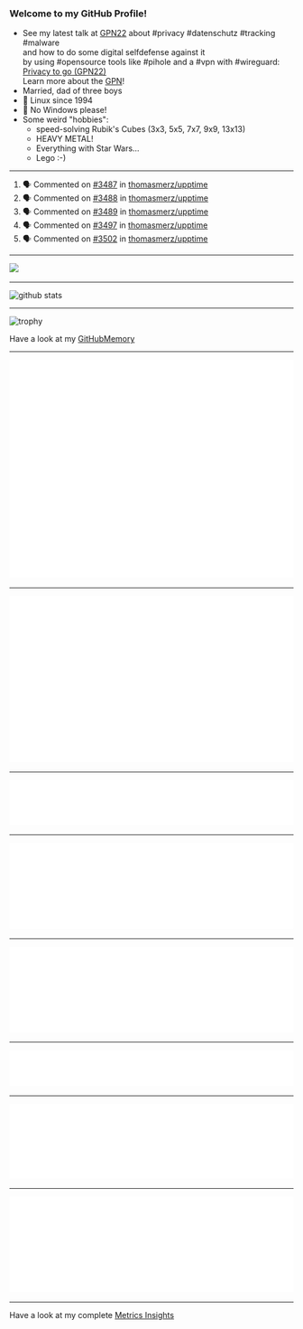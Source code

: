 ### Welcome to my GitHub Profile!
  
- See my latest talk at [GPN22](https://media.ccc.de/c/gpn22?sort=date) about #privacy #datenschutz #tracking #malware  
  and how to do some digital selfdefense against it  
  by using #opensource tools like #pihole and a #vpn with #wireguard:  
  [Privacy to go (GPN22)](https://github.com/thomasmerz/talks/tree/main/2024_05_30_GPN22_Privacy_to_go)  
  Learn more about the [GPN](https://entropia.de/GPN)!
- Married, dad of three boys
- 🐧 Linux since 1994
- 🚫 No Windows please!
- Some weird "hobbies":
  - speed-solving Rubik's Cubes (3x3, 5x5, 7x7, 9x9, 13x13)
  - HEAVY METAL!
  - Everything with Star Wars…
  - Lego :-)
  
---

<!--START_SECTION:activity-->
1. 🗣 Commented on [#3487](https://github.com/thomasmerz/upptime/issues/3487#issuecomment-2776889429) in [thomasmerz/upptime](https://github.com/thomasmerz/upptime)
2. 🗣 Commented on [#3488](https://github.com/thomasmerz/upptime/issues/3488#issuecomment-2776889401) in [thomasmerz/upptime](https://github.com/thomasmerz/upptime)
3. 🗣 Commented on [#3489](https://github.com/thomasmerz/upptime/issues/3489#issuecomment-2776889362) in [thomasmerz/upptime](https://github.com/thomasmerz/upptime)
4. 🗣 Commented on [#3497](https://github.com/thomasmerz/upptime/issues/3497#issuecomment-2776888851) in [thomasmerz/upptime](https://github.com/thomasmerz/upptime)
5. 🗣 Commented on [#3502](https://github.com/thomasmerz/upptime/issues/3502#issuecomment-2776884038) in [thomasmerz/upptime](https://github.com/thomasmerz/upptime)
<!--END_SECTION:activity-->

---

![](https://komarev.com/ghpvc/?username=thomasmerz)

---
  
![github stats](https://github-readme-stats.vercel.app/api?username=thomasmerz&show_icons=true)  
  
---
  
![trophy](https://github-profile-trophy.vercel.app/?username=thomasmerz&column=3&margin-w=10&margin-h=10)  
  
Have a look at my [GitHubMemory](https://githubmemory.com/@thomasmerz)
  
---
  
![Metrics Base](/metrics.base.svg)
  
---
  
![My coding habits](/metrics.plugin.habits.charts.svg)
  
---
  
![My coding facts](/metrics.plugin.habits.facts.svg)
  
---
  
![Followup Opened by me](/metrics.plugin.followup.user.svg)
  
---
  
![Followup Opened on user's repositories](/metrics.plugin.followup.svg)
  
---
  
![My Achievmens](/metrics.plugin.achievements.svg)
  
---
  
![My Languages Details](/metrics.plugin.languages.details.svg)
  
---
  
![My Languages Indepth](/metrics.plugin.languages.indepth.svg)
  
---
  
Have a look at my complete [Metrics Insights](https://metrics.lecoq.io/about/thomasmerz)

